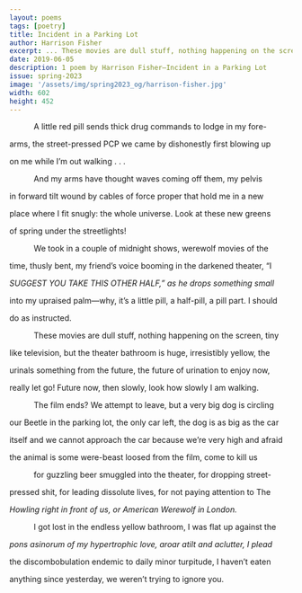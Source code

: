 ```yaml
---
layout: poems
tags: [poetry]
title: Incident in a Parking Lot
author: Harrison Fisher
excerpt: ... These movies are dull stuff, nothing happening on the screen, tiny / like television, but the theater bathroom is huge, irresistibly yellow, the / urinals something from the future ...
date: 2019-06-05
description: 1 poem by Harrison Fisher—Incident in a Parking Lot
issue: spring-2023
image: '/assets/img/spring2023_og/harrison-fisher.jpg'
width: 602
height: 452
---
```


<div class="stanza">
<p class="poemline">&nbsp;&nbsp;&nbsp;&nbsp;&nbsp;&nbsp;&nbsp;&nbsp;&nbsp;&nbsp;&nbsp;A little red pill sends thick drug commands to lodge in my fore-</p>
<p class="poemline">arms, the street-pressed PCP we came by dishonestly first blowing up</p>
<p class="poemline">on me while I’m out walking . . .</p>
</div>
<div class="stanza">
<p class="poemline">&nbsp;&nbsp;&nbsp;&nbsp;&nbsp;&nbsp;&nbsp;&nbsp;&nbsp;&nbsp;&nbsp;And my arms have thought waves coming off them, my pelvis</p>
<p class="poemline">in forward tilt wound by cables of force proper that hold me in a new</p>
<p class="poemline">place where I fit snugly: the whole universe. Look at these new greens</p>
<p class="poemline">of spring under the streetlights!</p>
</div>
<div class="stanza">
<p class="poemline">&nbsp;&nbsp;&nbsp;&nbsp;&nbsp;&nbsp;&nbsp;&nbsp;&nbsp;&nbsp;&nbsp;We took in a couple of midnight shows, werewolf movies of the</p>
<p class="poemline">time, thusly bent, my friend’s voice booming in the darkened theater, “I</p>
<p class="poemline"><em>SUGGEST YOU TAKE THIS OTHER HALF,” as he drops something small</em></p>
<p class="poemline">into my upraised palm—why, it’s a little pill, a half-pill, a pill part. I should</p>
<p class="poemline">do as instructed.</p>
</div>
<div class="stanza">
<p class="poemline">&nbsp;&nbsp;&nbsp;&nbsp;&nbsp;&nbsp;&nbsp;&nbsp;&nbsp;&nbsp;&nbsp;These movies are dull stuff, nothing happening on the screen, tiny</p>
<p class="poemline">like television, but the theater bathroom is huge, irresistibly yellow, the</p>
<p class="poemline">urinals something from the future, the future of urination to enjoy now,</p>
<p class="poemline">really let go! Future now, then slowly, look how slowly I am walking.</p>
</div>
<div class="stanza">
<p class="poemline">&nbsp;&nbsp;&nbsp;&nbsp;&nbsp;&nbsp;&nbsp;&nbsp;&nbsp;&nbsp;&nbsp;The film ends? We attempt to leave, but a very big dog is circling</p>
<p class="poemline">our Beetle in the parking lot, the only car left, the dog is as big as the car</p>
<p class="poemline">itself and we cannot approach the car because we’re very high and afraid</p>
<p class="poemline">the animal is some were-beast loosed from the film, come to kill us</p>
</div>
<div class="stanza">
<p class="poemline">&nbsp;&nbsp;&nbsp;&nbsp;&nbsp;&nbsp;&nbsp;&nbsp;&nbsp;&nbsp;&nbsp;for guzzling beer smuggled into the theater, for dropping street-</p>
<p class="poemline">pressed shit, for leading dissolute lives, for not paying attention to The</p>
<p class="poemline"><em>Howling right in front of us, or American Werewolf in London.</em></p>
</div>
<div class="stanza">
<p class="poemline">&nbsp;&nbsp;&nbsp;&nbsp;&nbsp;&nbsp;&nbsp;&nbsp;&nbsp;&nbsp;&nbsp;I got lost in the endless yellow bathroom, I was flat up against the</p>
<p class="poemline"><em>pons asinorum of my hypertrophic love, aroar atilt and aclutter, I plead</em></p>
<p class="poemline">the discombobulation endemic to daily minor turpitude, I haven’t eaten</p>
<p class="poemline">anything since yesterday, we weren’t trying to ignore you.</p>
</div>


